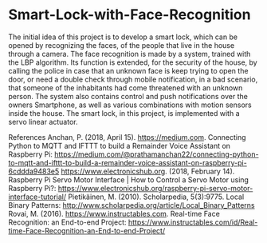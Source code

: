 # Smart-Lock-with-Face-Recognition
The initial idea of this project is to develop a smart lock, which can be opened by recognizing the faces, of the people that live in the house through a camera. The face recognition is made by a system, trained with the LBP algorithm. Its function is extended, for the security of the house, by calling the police in case that an unknown face is keep trying to open the door, or need a double check through mobile notification, in a bad scenario, that someone of the inhabitants had come threatened with an unknown person. The system also contains control and push notifications over the owners Smartphone, as well as various combinations with motion sensors inside the house. The smart lock, in this project, is implemented with a servo linear actuator.

References
Anchan, P. (2018, April 15). https://medium.com. Connecting Python to MQTT and IFTTT to build a Remainder Voice Assistant on Raspberry Pi: https://medium.com/@prathamanchan22/connecting-python-to-mqtt-and-ifttt-to-build-a-remainder-voice-assistant-on-raspberry-pi-6cddda9483e5
https://www.electronicshub.org. (2018, February 14). Raspberry Pi Servo Motor Interface | How to Control a Servo Motor using Raspberry Pi?: https://www.electronicshub.org/raspberry-pi-servo-motor-interface-tutorial/
Pietikäinen, M. (2010). Scholarpedia, 5(3):9775. Local Binary Patterns: http://www.scholarpedia.org/article/Local_Binary_Patterns
Rovai, M. (2016). https://www.instructables.com. Real-time Face Recognition: an End-to-end Project: https://www.instructables.com/id/Real-time-Face-Recognition-an-End-to-end-Project/

